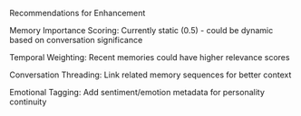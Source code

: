 Recommendations for Enhancement

Memory Importance Scoring: Currently static (0.5) - could be dynamic based on conversation significance

Temporal Weighting: Recent memories could have higher relevance scores

Conversation Threading: Link related memory sequences for better context

Emotional Tagging: Add sentiment/emotion metadata for personality continuity

